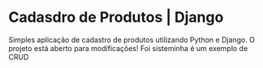 # Cadasdro de Produtos | Django
Simples aplicação de cadastro de produtos utilizando Python e Django. O projeto está aberto para modificações!
Foi sisteminha é um exemplo de CRUD
